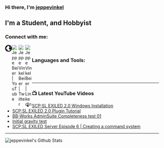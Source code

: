 ### Hi there, I'm [jeppevinkel][website]

## I'm a Student, and Hobbyist

### Connect with me:

[<img align="left" alt="jeppdev.com" width="22px" src="https://raw.githubusercontent.com/iconic/open-iconic/master/svg/globe.svg" />][website]
[<img align="left" alt="Jeppe Beier | YouTube" width="22px" src="https://cdn.jsdelivr.net/npm/simple-icons@v3/icons/youtube.svg" />][youtube]
[<img align="left" alt="Jeppe Vinkel Beier | Twitter" width="22px" src="https://cdn.jsdelivr.net/npm/simple-icons@v3/icons/twitter.svg" />][twitter]
[<img align="left" alt="Jeppe Vinkel Beier | LinkedIn" width="22px" src="https://cdn.jsdelivr.net/npm/simple-icons@v3/icons/linkedin.svg" />][linkedin]

<br />

### Languages and Tools:

<br />
<br />

---

### 📺 Latest YouTube Videos
<!-- YOUTUBE:START -->
- [SCP:SL EXILED 2.0 Windows Installation](https://www.youtube.com/watch?v=wEykP5PuEes)
- [SCP:SL EXILED 2.0 Plugin Tutorial](https://www.youtube.com/watch?v=gx67ziYldvk)
- [BB-Works AdminSuite Completeness test 01](https://www.youtube.com/watch?v=z8JaYqORd7M)
- [Initial gravity test](https://www.youtube.com/watch?v=RrQLjSiFzd4)
- [SCP:SL EXILED Server Episode 6 | Creating a command system](https://www.youtube.com/watch?v=Bz69JBfDv7w)
<!-- YOUTUBE:END -->

---

<img align="left" alt="jeppevinkel's Github Stats" src="https://github-readme-stats.vercel.app/api?username=jeppevinkel&show_icons=true&hide_border=true&theme=nord" />

[website]: https://jeppdev.com
[twitter]: https://twitter.com/JeppeVinkel
[youtube]: https://youtube.com/channel/UCG3yFoQHYz6IPtq34bxu3ug
[linkedin]: https://linkedin.com/in/Jeppe-Vinkel-Beier